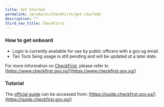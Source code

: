 ```yaml
---
title: Get Started
permalink: /products/CheckFirst/get-started/
description: ""
third_nav_title: CheckFirst
---
```

### **How to get onboard**
* Login is currently available for use by public officers with a gov.sg email. 
* Tan Tock Seng usage is still pending and will be updated at a later date. 

For more information on [CheckFirst](https://www.checkfirst.gov.sg/), please refer to [https://www.checkfirst.gov.sg/](https://www.checkfirst.gov.sg/)

### **Tutorial**
The [official guide](https://guide.checkfirst.gov.sg/) can be accessed from: [https://guide.checkfirst.gov.sg/](https://guide.checkfirst.gov.sg/)